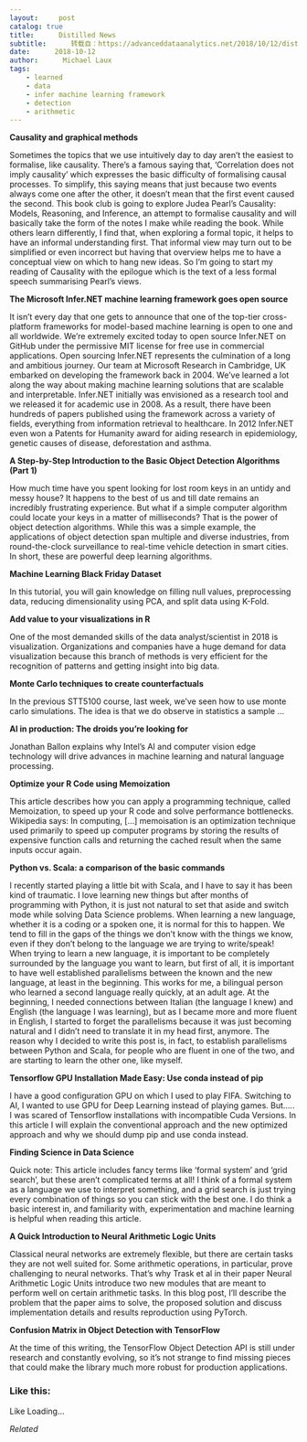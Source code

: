 ```yaml
---
layout:     post
catalog: true
title:      Distilled News
subtitle:      转载自：https://advanceddataanalytics.net/2018/10/12/distilled-news-883/
date:      2018-10-12
author:      Michael Laux
tags:
    - learned
    - data
    - infer machine learning framework
    - detection
    - arithmetic
---
```


**Causality and graphical methods**

Sometimes the topics that we use intuitively day to day aren’t the easiest to formalise, like causality. There’s a famous saying that, ‘Correlation does not imply causality’ which expresses the basic difficulty of formalising causal processes. To simplify, this saying means that just because two events always come one after the other, it doesn’t mean that the first event caused the second. This book club is going to explore Judea Pearl’s Causality: Models, Reasoning, and Inference, an attempt to formalise causality and will basically take the form of the notes I make while reading the book. While others learn differently, I find that, when exploring a formal topic, it helps to have an informal understanding first. That informal view may turn out to be simplified or even incorrect but having that overview helps me to have a conceptual view on which to hang new ideas. So I’m going to start my reading of Causality with the epilogue which is the text of a less formal speech summarising Pearl’s views.

**The Microsoft Infer.NET machine learning framework goes open source**

It isn’t every day that one gets to announce that one of the top-tier cross-platform frameworks for model-based machine learning is open to one and all worldwide. We’re extremely excited today to open source Infer.NET on GitHub under the permissive MIT license for free use in commercial applications. Open sourcing Infer.NET represents the culmination of a long and ambitious journey. Our team at Microsoft Research in Cambridge, UK embarked on developing the framework back in 2004. We’ve learned a lot along the way about making machine learning solutions that are scalable and interpretable. Infer.NET initially was envisioned as a research tool and we released it for academic use in 2008. As a result, there have been hundreds of papers published using the framework across a variety of fields, everything from information retrieval to healthcare. In 2012 Infer.NET even won a Patents for Humanity award for aiding research in epidemiology, genetic causes of disease, deforestation and asthma.

**A Step-by-Step Introduction to the Basic Object Detection Algorithms (Part 1)**

How much time have you spent looking for lost room keys in an untidy and messy house? It happens to the best of us and till date remains an incredibly frustrating experience. But what if a simple computer algorithm could locate your keys in a matter of milliseconds? That is the power of object detection algorithms. While this was a simple example, the applications of object detection span multiple and diverse industries, from round-the-clock surveillance to real-time vehicle detection in smart cities. In short, these are powerful deep learning algorithms.

**Machine Learning Black Friday Dataset**

In this tutorial, you will gain knowledge on filling null values, preprocessing data, reducing dimensionality using PCA, and split data using K-Fold.

**Add value to your visualizations in R**

One of the most demanded skills of the data analyst/scientist in 2018 is visualization. Organizations and companies have a huge demand for data visualization because this branch of methods is very efficient for the recognition of patterns and getting insight into big data.

**Monte Carlo techniques to create counterfactuals**

In the previous STT5100 course, last week, we’ve seen how to use monte carlo simulations. The idea is that we do observe in statistics a sample …

**AI in production: The droids you’re looking for**

Jonathan Ballon explains why Intel’s AI and computer vision edge technology will drive advances in machine learning and natural language processing.

**Optimize your R Code using Memoization**

This article describes how you can apply a programming technique, called Memoization, to speed up your R code and solve performance bottlenecks. Wikipedia says: In computing, […] memoisation is an optimization technique used primarily to speed up computer programs by storing the results of expensive function calls and returning the cached result when the same inputs occur again.

**Python vs. Scala: a comparison of the basic commands**

I recently started playing a little bit with Scala, and I have to say it has been kind of traumatic. I love learning new things but after months of programming with Python, it is just not natural to set that aside and switch mode while solving Data Science problems. When learning a new language, whether it is a coding or a spoken one, it is normal for this to happen. We tend to fill in the gaps of the things we don’t know with the things we know, even if they don’t belong to the language we are trying to write/speak! When trying to learn a new language, it is important to be completely surrounded by the language you want to learn, but first of all, it is important to have well established parallelisms between the known and the new language, at least in the beginning. This works for me, a bilingual person who learned a second language really quickly, at an adult age. At the beginning, I needed connections between Italian (the language I knew) and English (the language I was learning), but as I became more and more fluent in English, I started to forget the parallelisms because it was just becoming natural and I didn’t need to translate it in my head first, anymore. The reason why I decided to write this post is, in fact, to establish parallelisms between Python and Scala, for people who are fluent in one of the two, and are starting to learn the other one, like myself.

**Tensorflow GPU Installation Made Easy: Use conda instead of pip**

I have a good configuration GPU on which I used to play FIFA. Switching to AI, I wanted to use GPU for Deep Learning instead of playing games. But….. I was scared of Tensorflow installations with incompatible Cuda Versions. In this article I will explain the conventional approach and the new optimized approach and why we should dump pip and use conda instead.

**Finding Science in Data Science**

Quick note: This article includes fancy terms like ‘formal system’ and ‘grid search’, but these aren’t complicated terms at all! I think of a formal system as a language we use to interpret something, and a grid search is just trying every combination of things so you can stick with the best one. I do think a basic interest in, and familiarity with, experimentation and machine learning is helpful when reading this article.

**A Quick Introduction to Neural Arithmetic Logic Units**

Classical neural networks are extremely flexible, but there are certain tasks they are not well suited for. Some arithmetic operations, in particular, prove challenging to neural networks. That’s why Trask et al in their paper Neural Arithmetic Logic Units introduce two new modules that are meant to perform well on certain arithmetic tasks. In this blog post, I’ll describe the problem that the paper aims to solve, the proposed solution and discuss implementation details and results reproduction using PyTorch.

**Confusion Matrix in Object Detection with TensorFlow**

At the time of this writing, the TensorFlow Object Detection API is still under research and constantly evolving, so it’s not strange to find missing pieces that could make the library much more robust for production applications.





### Like this:

Like Loading...


*Related*

